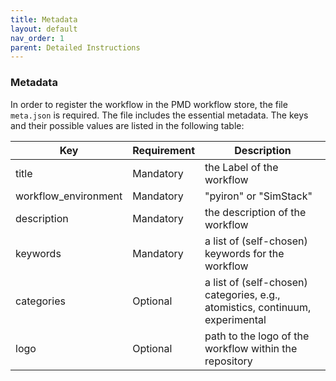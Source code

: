 ```yaml
---
title: Metadata
layout: default
nav_order: 1
parent: Detailed Instructions
---
```


### Metadata
In order to register the workflow in the PMD workflow store, the file `meta.json` is required. The file includes the essential metadata. The keys and their possible values are listed in the following table:

| Key | Requirement | Description|
|-----|------------|------------|
| title | Mandatory | the Label of the workflow |
| workflow_environment | Mandatory | "pyiron" or "SimStack" |
| description | Mandatory | the description of the workflow |
| keywords | Mandatory | a list of (self-chosen) keywords for the workflow |
| categories | Optional | a list of (self-chosen) categories, e.g., atomistics, continuum, experimental |
| logo | Optional | path to the logo of the workflow within the repository |
